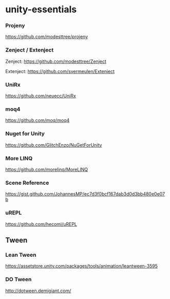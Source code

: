 # unity-essentials

### Projeny
https://github.com/modesttree/projeny

### Zenject / Extenject
Zenject: https://github.com/modesttree/Zenject

Extenject: https://github.com/svermeulen/Extenject

### UniRx
https://github.com/neuecc/UniRx

### moq4
https://github.com/moq/moq4

### Nuget for Unity
https://github.com/GlitchEnzo/NuGetForUnity

### More LINQ
https://github.com/morelinq/MoreLINQ

### Scene Reference
https://gist.github.com/JohannesMP/ec7d3f0bcf167dab3d0d3bb480e0e07b

### uREPL
https://github.com/hecomi/uREPL

## Tween

### Lean Tween
https://assetstore.unity.com/packages/tools/animation/leantween-3595

### DO Tween
http://dotween.demigiant.com/
